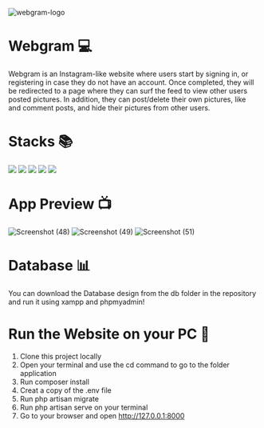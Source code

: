 ![webgram-logo](https://user-images.githubusercontent.com/102797454/202915920-a132c0db-2bd9-42cd-85d4-ce6ba711ffe2.png)

# Webgram :computer:

Webgram is an Instagram-like website where users start by signing in, or registering in case they do not have an account. Once completed, they will be redirected to a page where they can surf the feed to view other users posted pictures. In addition, they can post/delete their own pictures, like and comment posts, and hide their pictures from other users.

# Stacks :books: 
<img src="https://img.shields.io/badge/-PHP-232531?logo=php&logoColor=white&style=for-the-badge" ></img>
<img src="https://img.shields.io/badge/-MYSQL-00758f?logo=mysql&logoColor=white&style=for-the-badge" ></img>
<img src="https://img.shields.io/badge/HTML5-E34F26?style=flat-square&logo=HTML5&logoColor=white"></img>
<img src="https://img.shields.io/badge/CSS-239120?&style=for-the-badge&logo=css3&logoColor=white"></img>
<img src="https://img.shields.io/badge/Laravel-FF2D20?style=for-the-badge&logo=laravel&logoColor=white"></img>

# App Preview :tv:
![Screenshot (48)](https://user-images.githubusercontent.com/102797454/202916641-b63c24bf-cec5-4d30-9c82-f864c1a8657e.png)
![Screenshot (49)](https://user-images.githubusercontent.com/102797454/202916647-0ed44520-c188-4b6c-ab18-07c462894e49.png)
![Screenshot (51)](https://user-images.githubusercontent.com/102797454/202916652-01c3f101-fa88-42de-926c-44365dfdbdd5.png)

# Database :bar_chart:

You can download the Database design from the db folder in the repository and run it using xampp and phpmyadmin!

# Run the Website on your PC :arrow_down_small:
1. Clone this project locally
2. Open your terminal and use the cd command to go to the folder application
3. Run composer install
4. Creat a copy of the .env file
5. Run php artisan migrate
6. Run php artisan serve on your terminal
7. Go to your browser and open http://127.0.0.1:8000
